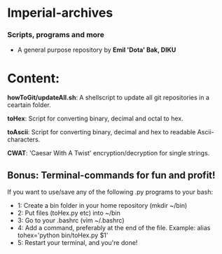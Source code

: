 # Imperial-archives
### Scripts, programs and more
- A general purpose repository by **Emil 'Dota' Bak, DIKU**

# Content:
**howToGit/updateAll.sh**: A shellscript to update all git repositories in a ceartain folder.

**toHex**: Script for converting binary, decimal and octal to hex.

**toAscii**: Script for converting binary, decimal and hex to readable Ascii-characters.

**CWAT**: 'Caesar With A Twist' encryption/decryption for single strings.



## Bonus: Terminal-commands for fun and profit!
If you want to use/save any of the following .py programs to your bash:
* 1: Create a bin folder in your home repository (mkdir ~/bin)
* 2: Put files (toHex.py etc) into ~/bin
* 3: Go to your .bashrc (vim ~/.bashrc)
* 4: Add a command, preferably at the end of the file. Example: alias tohex='python bin/toHex.py $1'
* 5: Restart your terminal, and you're done!


